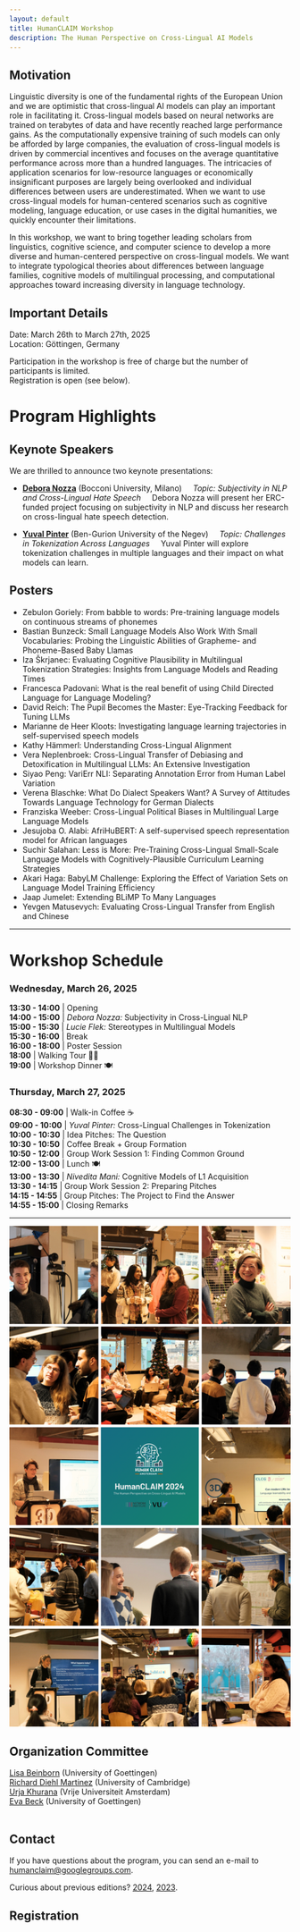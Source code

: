 ```yaml
---
layout: default
title: HumanCLAIM Workshop
description: The Human Perspective on Cross-Lingual AI Models
---
```


## Motivation
Linguistic diversity is one of the fundamental rights of the European Union and we are optimistic that cross-lingual AI models can play an important role in facilitating it. Cross-lingual models based on neural networks are trained on terabytes of data and have recently reached large performance gains. As the computationally expensive training of such models can only be afforded by large companies, the evaluation of cross-lingual models is driven by commercial incentives and focuses on the average quantitative performance across more than a hundred languages. The intricacies of application scenarios for low-resource languages or economically insignificant purposes are largely being overlooked and individual differences between users are underestimated. When we want to use cross-lingual models for human-centered scenarios such as cognitive modeling, language education, or use cases in the digital humanities, we quickly encounter their limitations. 

In this workshop, we want to bring together leading scholars from linguistics, cognitive science, and computer science to develop a more diverse and human-centered perspective on cross-lingual models.  We want to integrate typological theories about differences between language families, cognitive models of multilingual processing, and computational approaches toward increasing diversity in language technology.

## Important Details
Date: March 26th to March 27th, 2025 <br>
Location: Göttingen, Germany

Participation in the workshop is free of charge but the number of participants is limited. <br>
Registration is open (see below). 

# **Program Highlights**  

## **Keynote Speakers**  
We are thrilled to announce two keynote presentations:  

- **[Debora Nozza](https://www.deboranozza.com/)** (Bocconi University, Milano)  
  *Topic:* *Subjectivity in NLP and Cross-Lingual Hate Speech*  
  Debora Nozza will present her ERC-funded project focusing on subjectivity in NLP and discuss her research on cross-lingual hate speech detection.  

  

- **[Yuval Pinter](https://www.cs.bgu.ac.il/~pintery/)** (Ben-Gurion University of the Negev)  
  *Topic:* *Challenges in Tokenization Across Languages*  
  Yuval Pinter will explore tokenization challenges in multiple languages and their impact on what models can learn.


## **Posters**
* Zebulon Goriely: From babble to words: Pre-training language models on continuous streams of phonemes <br>
* Bastian Bunzeck: Small Language Models Also Work With Small Vocabularies: Probing the Linguistic Abilities of Grapheme- and Phoneme-Based Baby Llamas <br>
* Iza Škrjanec: Evaluating Cognitive Plausibility in Multilingual Tokenization Strategies: Insights from Language Models and Reading Times <br>
* Francesca Padovani: What is the real benefit of using Child Directed Language for Language Modeling? <br>
* David Reich: The Pupil Becomes the Master: Eye-Tracking Feedback for Tuning LLMs <br>
* Marianne de Heer Kloots: Investigating language learning trajectories in self-supervised speech models <br>
* Kathy Hämmerl: Understanding Cross-Lingual Alignment <br>
* Vera Neplenbroek: Cross-Lingual Transfer of Debiasing and Detoxification in Multilingual LLMs: An Extensive Investigation <br>
* Siyao Peng: VariErr NLI: Separating Annotation Error from Human Label Variation <br>
* Verena Blaschke: What Do Dialect Speakers Want? A Survey of Attitudes Towards Language Technology for German Dialects <br>
* Franziska Weeber: Cross-Lingual Political Biases in Multilingual Large Language Models <br>
* Jesujoba O. Alabi: AfriHuBERT: A self-supervised speech representation model for African languages <br>
* Suchir Salahan: Less is More: Pre-Training Cross-Lingual Small-Scale Language Models with Cognitively-Plausible Curriculum Learning Strategies <br>
* Akari Haga: BabyLM Challenge: Exploring the Effect of Variation Sets on Language Model Training Efficiency <br>
* Jaap Jumelet: Extending BLiMP To Many Languages <br>
* Yevgen Matusevych: Evaluating Cross-Lingual Transfer from English and Chinese <br> 

---

# **Workshop Schedule**  

### **Wednesday, March 26, 2025** 
**13:30 - 14:00** | Opening  
**14:00 - 15:00** | *Debora Nozza:* Subjectivity in Cross-Lingual NLP  
**15:00 - 15:30** | *Lucie Flek:* Stereotypes in Multilingual Models  
**15:30 - 16:00** | Break  
**16:00 - 18:00** | Poster Session  
**18:00**         | Walking Tour 🚶‍♂️  
**19:00**         | Workshop Dinner 🍽  

### **Thursday, March 27, 2025**  
**08:30 - 09:00** | Walk-in Coffee ☕  
**09:00 - 10:00** | *Yuval Pinter:* Cross-Lingual Challenges in Tokenization  
**10:00 - 10:30** | Idea Pitches: The Question  
**10:30 - 10:50** | Coffee Break + Group Formation  
**10:50 - 12:00** | Group Work Session 1: Finding Common Ground  
**12:00 - 13:00** | Lunch 🍽  
**13:00 - 13:30** | *Nivedita Mani:* Cognitive Models of L1 Acquisition  
**13:30 - 14:15** | Group Work Session 2: Preparing Pitches  
**14:15 - 14:55** | Group Pitches: The Project to Find the Answer  
**14:55 - 15:00** | Closing Remarks  

---
![Impressions from HumanCLAIM 2024](overview_human_claim2024.png?raw=true "HumanCLAIM 2024")

## Organization Committee
[Lisa Beinborn](https://www.uni-goettingen.de/en/691017.html) (University of Goettingen) <br>
[Richard Diehl Martinez](https://www.richarddiehlmartinez.com/) (University of Cambridge) <br>
[Urja Khurana](https://urjakh.github.io/) (Vrije Universiteit Amsterdam) <br>
[Eva Beck](https://www.linkedin.com/in/eva-beck-199104239/) (University of Goettingen) <br> <br>

## Contact
If you have questions about the program, you can send an e-mail to humanclaim@googlegroups.com. 

Curious about previous editions? [2024](/workshop2024.markdown), [2023](/workshop2023.markdown).
## Registration
